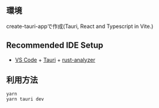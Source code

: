 ## 環境

create-tauri-appで作成(Tauri, React and Typescript in Vite.)

## Recommended IDE Setup

- [VS Code](https://code.visualstudio.com/) + [Tauri](https://marketplace.visualstudio.com/items?itemName=tauri-apps.tauri-vscode) + [rust-analyzer](https://marketplace.visualstudio.com/items?itemName=rust-lang.rust-analyzer)

## 利用方法

```shell
yarn
yarn tauri dev
```

